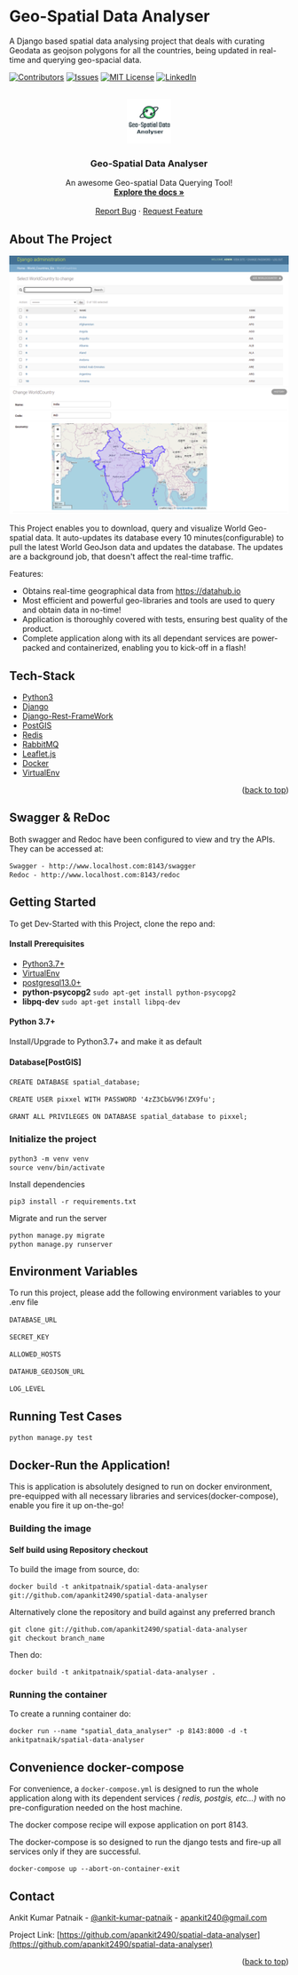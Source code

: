 # Geo-Spatial Data Analyser

A Django based spatial data analysing project that deals with curating Geodata as geojson polygons for all the
countries, being updated in real-time and querying geo-spacial data.

[![Contributors][contributors-shield]][contributors-url]
[![Issues][issues-shield]][issues-url]
[![MIT License][license-shield]][license-url]
[![LinkedIn][linkedin-shield]][linkedin-url]

<!-- PROJECT LOGO -->
<br />
<div align="center">
  <a href="https://github.com/apankit2490/spatial-data-analyser">
    <img src="static/images/logo.png" alt="Logo" width="80" height="80">
  </a>
  <h3 align="center">Geo-Spatial Data Analyser
</h3>

  <p align="center">
    An awesome Geo-spatial Data Querying Tool!
    <br />
    <a href="https://github.com/apankit2490/spatial-data-analyser"><strong>Explore the docs »</strong></a>
    <br />
    <br />
    <a href="https://github.com/apankit2490/spatial-data-analyser/issues">Report Bug</a>
    ·
    <a href="https://github.com/apankit2490/spatial-data-analyser/issues">Request Feature</a>
  </p>
</div>

<!-- ABOUT THE PROJECT -->

## About The Project

![Django Admin View][product-screenshot-1]
![Django Admin Detailed View][product-screenshot-2]

This Project enables you to download, query and visualize World Geo-spatial data. It auto-updates its database every 10
minutes(configurable) to pull the latest World GeoJson data and updates the database. The updates are a background job,
that doesn't affect the real-time traffic.

Features:

* Obtains real-time geographical data from https://datahub.io
* Most efficient and powerful geo-libraries and tools are used to query and obtain data in no-time!
* Application is thoroughly covered with tests, ensuring best quality of the product.
* Complete application along with its all dependant services are power-packed and containerized, enabling you to
  kick-off in a flash!

## Tech-Stack

* [Python3](https://www.python.org/downloads/)
* [Django](https://www.djangoproject.com/)
* [Django-Rest-FrameWork](https://www.django-rest-framework.org/)
* [PostGIS](https://postgis.net/)
* [Redis](https://redis.io/)
* [RabbitMQ](https://www.rabbitmq.com/)
* [Leaflet.js](https://leafletjs.com/)
* [Docker](https://www.docker.com/)
* [VirtualEnv](https://pypi.org/project/virtualenv/)

<p align="right">(<a href="#top">back to top</a>)</p>

<!-- GETTING STARTED -->

## Swagger & ReDoc

Both swagger and Redoc have been configured to view and try the APIs.
They can be accessed at: 

```
Swagger - http://www.localhost.com:8143/swagger
Redoc - http://www.localhost.com:8143/redoc
```

<!-- GETTING STARTED -->

## Getting Started

To get Dev-Started with this Project, clone the repo and:

#### Install Prerequisites

- [Python3.7+](https://www.python.org/downloads/)
- [VirtualEnv](https://virtualenv.pypa.io/en/latest/)
- [postgresql13.0+](https://www.postgresql.org/docs/10/release-10-6.html)
- **python-psycopg2** `sudo apt-get install python-psycopg2`
- **libpq-dev** `sudo apt-get install libpq-dev`

#### Python 3.7+

Install/Upgrade to Python3.7+ and make it as default

#### Database[PostGIS]

`CREATE DATABASE spatial_database;`

`CREATE USER pixxel WITH PASSWORD '4zZ3Cb&V96!ZX9fu';`

`GRANT ALL PRIVILEGES ON DATABASE spatial_database to pixxel;`

### Initialize the project

```
python3 -m venv venv
source venv/bin/activate
```

Install dependencies

```
pip3 install -r requirements.txt
```

Migrate and run the server

```
python manage.py migrate
python manage.py runserver
```

## Environment Variables

To run this project, please add the following environment variables to your .env file

`DATABASE_URL`

`SECRET_KEY`

`ALLOWED_HOSTS`

`DATAHUB_GEOJSON_URL`

`LOG_LEVEL`

## Running Test Cases

```
python manage.py test
```

## Docker-Run the Application!

This is application is absolutely designed to run on docker environment, pre-equipped with all necessary libraries and
services(docker-compose), enable you fire it up on-the-go!

### Building the image

#### Self build using Repository checkout

To build the image from source, do:

```shell
docker build -t ankitpatnaik/spatial-data-analyser git://github.com/apankit2490/spatial-data-analyser
```

Alternatively clone the repository and build against any preferred branch

```shell
git clone git://github.com/apankit2490/spatial-data-analyser
git checkout branch_name
```

Then do:

```shell
docker build -t ankitpatnaik/spatial-data-analyser .
```

### Running the container

To create a running container do:

```shell
docker run --name "spatial_data_analyser" -p 8143:8000 -d -t ankitpatnaik/spatial-data-analyser
```

## Convenience docker-compose

For convenience, a ``docker-compose.yml`` is designed to run the whole application along with its dependent services *(
redis, postgis, etc...)* with no pre-configuration needed on the host machine.

The docker compose recipe will expose application on port 8143.

The docker-compose is so designed to run the django tests and fire-up all services only if they are successful.

```shell
docker-compose up --abort-on-container-exit 
```

<!-- CONTACT -->

## Contact

Ankit Kumar Patnaik - [@ankit-kumar-patnaik](https://linkedin.com/in/ankit-kumar-patnaik/) - apankit240@gmail.com

Project
Link: [https://github.com/apankit2490/spatial-data-analyser](https://github.com/apankit2490/spatial-data-analyser)

<p align="right">(<a href="#top">back to top</a>)</p>


[contributors-shield]: https://img.shields.io/badge/CONTRIBUTORS-1-brightgreen?style=for-the-badge

[contributors-url]: https://github.com/apankit2490/spatial-data-analyser/graphs/contributors

[issues-shield]: https://img.shields.io/github/issues/othneildrew/Best-README-Template.svg?style=for-the-badge

[issues-url]: https://github.com/othneildrew/Best-README-Template/issues

[license-shield]: https://img.shields.io/github/license/othneildrew/Best-README-Template.svg?style=for-the-badge

[license-url]: https://github.com/othneildrew/Best-README-Template/blob/master/LICENSE.txt

[linkedin-shield]: https://img.shields.io/badge/-LinkedIn-black.svg?style=for-the-badge&logo=linkedin&colorB=555

[linkedin-url]: https://linkedin.com/in/ankit-kumar-patnaik/

[product-screenshot-1]: static/images/screenshot_django_admin.png

[product-screenshot-2]: static/images/screenshot_dj_admin_detailed_view.png
